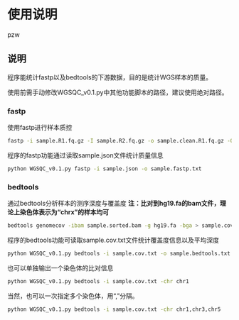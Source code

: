 # 使用说明

pzw

## 说明
程序能统计fastp以及bedtools的下游数据，目的是统计WGS样本的质量。

使用前需手动修改WGSQC_v0.1.py中其他功能脚本的路径，建议使用绝对路径。

### fastp
使用fastp进行样本质控
```bash
fastp -i sample.R1.fq.gz -I sample.R2.fq.gz -o sample.clean.R1.fq.gz -O sample.R2.fq.gz -w 8 -j sample.json -h sample.html
```

程序的fastp功能通过读取sample.json文件统计质量信息
```bash
python WGSQC_v0.1.py fastp -i sample.json -o sample.fastp.txt
```


### bedtools
通过bedtools分析样本的测序深度与覆盖度
**注：比对到hg19.fa的bam文件，理论上染色体表示为“chrx”的样本均可**
```bash
bedtools genomecov -ibam sample.sorted.bam -g hg19.fa -bga > sample.cov.txt
```

程序的bedtools功能可读取sample.cov.txt文件统计覆盖度信息以及平均深度
```bash
python WGSQC_v0.1.py bedtools -i sample.cov.txt -o sample.bedtools.txt
```

也可以单独输出一个染色体的比对信息
```bash
python WGSQC_v0.1.py bedtools -i sample.cov.txt -chr chr1
```

当然，也可以一次指定多个染色体，用“,”分隔。
```bash
python WGSQC_v0.1.py bedtools -i sample.cov.txt -chr chr1,chr3,chr5
```
